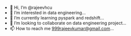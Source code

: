 - 👋 Hi, I’m @rajeevhcu
- 👀 I’m interested in data engineering...
- 🌱 I’m currently learning pyspark and redshift...
- 💞️ I’m looking to collaborate on data engineering project...
- 📫 How to reach me 999rajeevkumar@gmail.com...

<!---
rajeevhcu/rajeevhcu is a ✨ special ✨ repository because its `README.md` (this file) appears on your GitHub profile.
You can click the Preview link to take a look at your changes.
--->
